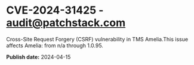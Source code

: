 # CVE-2024-31425 - audit@patchstack.com

Cross-Site Request Forgery (CSRF) vulnerability in TMS Amelia.This issue affects Amelia: from n/a through 1.0.95.



**Publish date:** 2024-04-15
